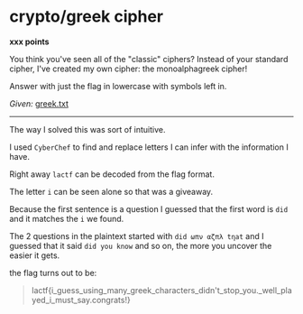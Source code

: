 # crypto/greek cipher

**xxx points**

You think you've seen all of the "classic" ciphers? Instead of your standard cipher, I've created my own cipher: the monoalphagreek cipher!

Answer with just the flag in lowercase with symbols left in.

*Given:* [greek.txt](https://github.com/LeonGurin/LA-CTF-2023/tree/main/greek%20cipher/greek.txt)

___

The way I solved this was sort of intuitive.

I used `CyberChef` to find and replace letters I can infer with the information I have.

Right away `lactf` can be decoded from the flag format.

The letter `i` can be seen alone so that was a giveaway.

Because the first sentence is a question I guessed that the first word is `did` and it matches the `i` we found.

The 2 questions in the plaintext started with `did ωπν αζπλ tηat` and I guessed that it said `did you know` and so on, the more you uncover the easier it gets.

the flag turns out to be:

> lactf{i_guess_using_many_greek_characters_didn't_stop_you._well_played_i_must_say.congrats!}
